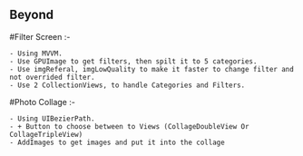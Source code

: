 ## Beyond



#Filter Screen :-

    - Using MVVM.
    - Use GPUImage to get filters, then spilt it to 5 categories. 
    - Use imgReferal, imgLowQuality to make it faster to change filter and not overrided filter. 
    - Use 2 CollectionViews, to handle Categories and Filters.
    

#Photo Collage :- 

    - Using UIBezierPath. 
    - + Button to choose between to Views (CollageDoubleView Or CollageTripleView)
    - AddImages to get images and put it into the collage 
    


    
    
